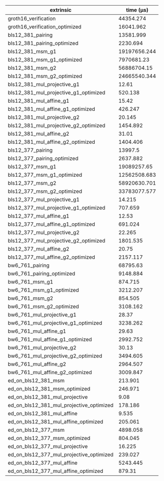| extrinsic                                | time (µs)    |
| ---------------------------------------- | ------------ |
| groth16_verification                     | 44354.274    |
| groth16_verification_optimized           | 16041.962    |
| bls12_381_pairing                        | 13581.999    |
| bls12_381_pairing_optimized              | 2230.694     |
| bls12_381_msm_g1                         | 19197656.244 |
| bls12_381_msm_g1_optimized               | 7970681.23   |
| bls12_381_msm_g2                         | 56886704.15  |
| bls12_381_msm_g2_optimized               | 24665540.344 |
| bls12_381_mul_projective_g1              | 12.61        |
| bls12_381_mul_projective_g1_optimized    | 520.138      |
| bls12_381_mul_affine_g1                  | 15.42        |
| bls12_381_mul_affine_g1_optimized        | 426.247      |
| bls12_381_mul_projective_g2              | 20.145       |
| bls12_381_mul_projective_g2_optimized    | 1454.892     |
| bls12_381_mul_affine_g2                  | 31.01        |
| bls12_381_mul_affine_g2_optimized        | 1404.406     |
| bls12_377_pairing                        | 13997.5      |
| bls12_377_pairing_optimized              | 2637.882     |
| bls12_377_msm_g1                         | 19089257.65  |
| bls12_377_msm_g1_optimized               | 12562508.683 |
| bls12_377_msm_g2                         | 58920630.701 |
| bls12_377_msm_g2_optimized               | 33783077.577 |
| bls12_377_mul_projective_g1              | 14.215       |
| bls12_377_mul_projective_g1_optimized    | 707.659      |
| bls12_377_mul_affine_g1                  | 12.53        |
| bls12_377_mul_affine_g1_optimized        | 691.024      |
| bls12_377_mul_projective_g2              | 22.265       |
| bls12_377_mul_projective_g2_optimized    | 1801.535     |
| bls12_377_mul_affine_g2                  | 20.75        |
| bls12_377_mul_affine_g2_optimized        | 2157.117     |
| bw6_761_pairing                          | 68795.63     |
| bw6_761_pairing_optimized                | 9148.884     |
| bw6_761_msm_g1                           | 874.715      |
| bw6_761_msm_g1_optimized                 | 3212.207     |
| bw6_761_msm_g2                           | 854.505      |
| bw6_761_msm_g2_optimized                 | 3108.162     |
| bw6_761_mul_projective_g1                | 28.37        |
| bw6_761_mul_projective_g1_optimized      | 3238.262     |
| bw6_761_mul_affine_g1                    | 29.63        |
| bw6_761_mul_affine_g1_optimized          | 2992.752     |
| bw6_761_mul_projective_g2                | 30.13        |
| bw6_761_mul_projective_g2_optimized      | 3494.605     |
| bw6_761_mul_affine_g2                    | 2964.507     |
| bw6_761_mul_affine_g2_optimized          | 3009.847     |
| ed_on_bls12_381_msm                      | 213.901      |
| ed_on_bls12_381_msm_optimized            | 246.971      |
| ed_on_bls12_381_mul_projective           | 9.08         |
| ed_on_bls12_381_mul_projective_optimized | 178.186      |
| ed_on_bls12_381_mul_affine               | 9.535        |
| ed_on_bls12_381_mul_affine_optimized     | 205.061      |
| ed_on_bls12_377_msm                      | 4898.058     |
| ed_on_bls12_377_msm_optimized            | 804.045      |
| ed_on_bls12_377_mul_projective           | 16.225       |
| ed_on_bls12_377_mul_projective_optimized | 239.027      |
| ed_on_bls12_377_mul_affine               | 5243.445     |
| ed_on_bls12_377_mul_affine_optimized     | 879.31       |
